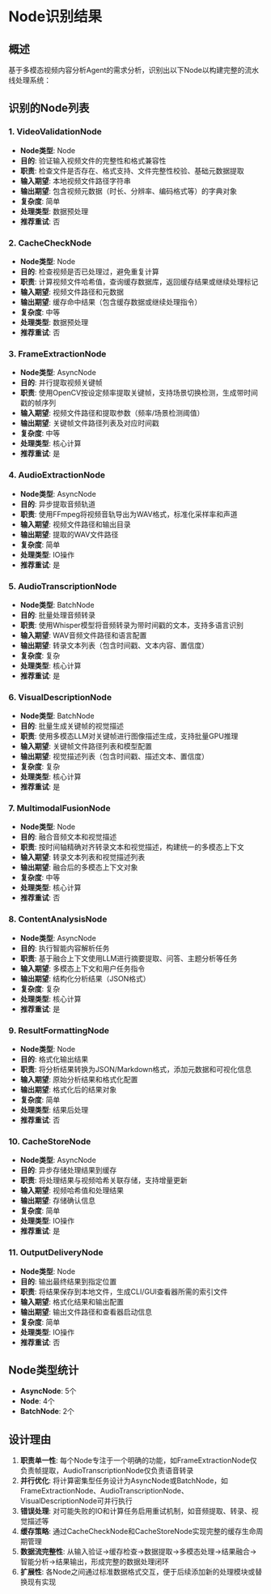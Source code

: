 # Node识别结果

## 概述
基于多模态视频内容分析Agent的需求分析，识别出以下Node以构建完整的流水线处理系统：

## 识别的Node列表

### 1. VideoValidationNode

- **Node类型**: Node
- **目的**: 验证输入视频文件的完整性和格式兼容性
- **职责**: 检查文件是否存在、格式支持、文件完整性校验、基础元数据提取
- **输入期望**: 本地视频文件路径字符串
- **输出期望**: 包含视频元数据（时长、分辨率、编码格式等）的字典对象
- **复杂度**: 简单
- **处理类型**: 数据预处理
- **推荐重试**: 否

### 2. CacheCheckNode

- **Node类型**: Node
- **目的**: 检查视频是否已处理过，避免重复计算
- **职责**: 计算视频文件哈希值，查询缓存数据库，返回缓存结果或继续处理标记
- **输入期望**: 视频文件路径和元数据
- **输出期望**: 缓存命中结果（包含缓存数据或继续处理指令）
- **复杂度**: 中等
- **处理类型**: 数据预处理
- **推荐重试**: 否

### 3. FrameExtractionNode

- **Node类型**: AsyncNode
- **目的**: 并行提取视频关键帧
- **职责**: 使用OpenCV按设定频率提取关键帧，支持场景切换检测，生成带时间戳的帧序列
- **输入期望**: 视频文件路径和提取参数（频率/场景检测阈值）
- **输出期望**: 关键帧文件路径列表及对应时间戳
- **复杂度**: 中等
- **处理类型**: 核心计算
- **推荐重试**: 是

### 4. AudioExtractionNode

- **Node类型**: AsyncNode
- **目的**: 异步提取音频轨道
- **职责**: 使用FFmpeg将视频音轨导出为WAV格式，标准化采样率和声道
- **输入期望**: 视频文件路径和输出目录
- **输出期望**: 提取的WAV文件路径
- **复杂度**: 简单
- **处理类型**: IO操作
- **推荐重试**: 是

### 5. AudioTranscriptionNode

- **Node类型**: BatchNode
- **目的**: 批量处理音频转录
- **职责**: 使用Whisper模型将音频转录为带时间戳的文本，支持多语言识别
- **输入期望**: WAV音频文件路径和语言配置
- **输出期望**: 转录文本列表（包含时间戳、文本内容、置信度）
- **复杂度**: 复杂
- **处理类型**: 核心计算
- **推荐重试**: 是

### 6. VisualDescriptionNode

- **Node类型**: BatchNode
- **目的**: 批量生成关键帧的视觉描述
- **职责**: 使用多模态LLM对关键帧进行图像描述生成，支持批量GPU推理
- **输入期望**: 关键帧文件路径列表和模型配置
- **输出期望**: 视觉描述列表（包含时间戳、描述文本、置信度）
- **复杂度**: 复杂
- **处理类型**: 核心计算
- **推荐重试**: 是

### 7. MultimodalFusionNode

- **Node类型**: Node
- **目的**: 融合音频文本和视觉描述
- **职责**: 按时间轴精确对齐转录文本和视觉描述，构建统一的多模态上下文
- **输入期望**: 转录文本列表和视觉描述列表
- **输出期望**: 融合后的多模态上下文对象
- **复杂度**: 中等
- **处理类型**: 核心计算
- **推荐重试**: 否

### 8. ContentAnalysisNode

- **Node类型**: AsyncNode
- **目的**: 执行智能内容解析任务
- **职责**: 基于融合上下文使用LLM进行摘要提取、问答、主题分析等任务
- **输入期望**: 多模态上下文和用户任务指令
- **输出期望**: 结构化分析结果（JSON格式）
- **复杂度**: 复杂
- **处理类型**: 核心计算
- **推荐重试**: 是

### 9. ResultFormattingNode

- **Node类型**: Node
- **目的**: 格式化输出结果
- **职责**: 将分析结果转换为JSON/Markdown格式，添加元数据和可视化信息
- **输入期望**: 原始分析结果和格式化配置
- **输出期望**: 格式化后的结果对象
- **复杂度**: 简单
- **处理类型**: 结果后处理
- **推荐重试**: 否

### 10. CacheStoreNode

- **Node类型**: AsyncNode
- **目的**: 异步存储处理结果到缓存
- **职责**: 将处理结果与视频哈希关联存储，支持增量更新
- **输入期望**: 视频哈希值和处理结果
- **输出期望**: 存储确认信息
- **复杂度**: 简单
- **处理类型**: IO操作
- **推荐重试**: 是

### 11. OutputDeliveryNode

- **Node类型**: Node
- **目的**: 输出最终结果到指定位置
- **职责**: 将结果保存到本地文件，生成CLI/GUI查看器所需的索引文件
- **输入期望**: 格式化结果和输出配置
- **输出期望**: 输出文件路径和查看器启动信息
- **复杂度**: 简单
- **处理类型**: IO操作
- **推荐重试**: 否

## Node类型统计
- **AsyncNode**: 5个
- **Node**: 4个
- **BatchNode**: 2个

## 设计理由
1. **职责单一性**: 每个Node专注于一个明确的功能，如FrameExtractionNode仅负责帧提取，AudioTranscriptionNode仅负责语音转录
2. **并行优化**: 将计算密集型任务设计为AsyncNode或BatchNode，如FrameExtractionNode、AudioTranscriptionNode、VisualDescriptionNode可并行执行
3. **错误处理**: 对可能失败的IO和计算任务启用重试机制，如音频提取、转录、视觉描述等
4. **缓存策略**: 通过CacheCheckNode和CacheStoreNode实现完整的缓存生命周期管理
5. **数据流完整性**: 从输入验证→缓存检查→数据提取→多模态处理→结果融合→智能分析→结果输出，形成完整的数据处理闭环
6. **扩展性**: 各Node之间通过标准数据格式交互，便于后续添加新的处理模块或替换现有实现